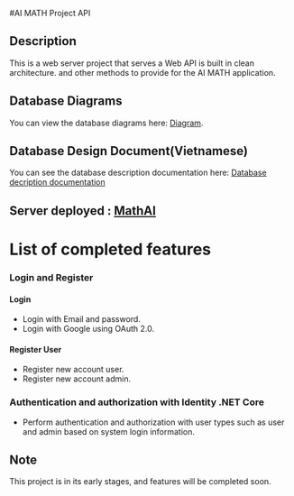 #AI MATH Project API

## Description
This is a web server project that serves a Web API is built in clean architecture. and other methods to provide for the AI MATH application.


## Database Diagrams
You can view the database diagrams here: [Diagram](https://drive.google.com/file/d/1dCQlsKq4xj6aVVHFX50BjKBlHccZ5VFS/view?usp=sharing).

## Database Design Document(Vietnamese)
You can see the database description documentation here: [Database decription documentation](https://docs.google.com/document/d/1EUYu1MsdauokZdI1mm8KIGOXaniLo3ib/edit)

## Server deployed : [MathAI](https://mathai.id.vn/swagger/index.html)

# List of completed features

### Login and Register
#### Login
+ Login with Email and password.
+ Login with Google using OAuth 2.0.
#### Register User
+ Register new account user.
+ Register new account admin.
### Authentication and authorization with Identity .NET Core

- Perform authentication and authorization with user types such as user and admin based on system login information.

## Note
This project is in its early stages, and features will be completed soon.

